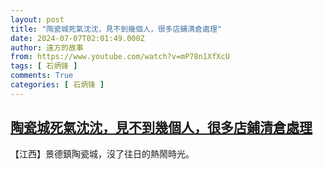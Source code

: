 ```yaml
---
layout: post
title: "陶瓷城死氣沈沈，見不到幾個人，很多店鋪清倉處理"
date: 2024-07-07T02:01:49.000Z
author: 遠方的故事
from: https://www.youtube.com/watch?v=mP78n1XfXcU
tags: [ 石炳锋 ]
comments: True
categories: [ 石炳锋 ]
---
```

<!--1720317709000-->
[陶瓷城死氣沈沈，見不到幾個人，很多店鋪清倉處理](https://www.youtube.com/watch?v=mP78n1XfXcU)
------

<div>
【江西】景德鎮陶瓷城，沒了往日的熱鬧時光。
</div>
